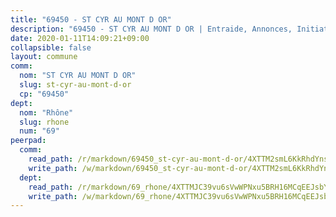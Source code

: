 ```yaml
---
title: "69450 - ST CYR AU MONT D OR"
description: "69450 - ST CYR AU MONT D OR | Entraide, Annonces, Initiatives"
date: 2020-01-11T14:09:21+09:00
collapsible: false
layout: commune
comm:
  nom: "ST CYR AU MONT D OR"
  slug: st-cyr-au-mont-d-or
  cp: "69450"
dept:
  nom: "Rhône"
  slug: rhone
  num: "69"
peerpad:
  comm:
    read_path: /r/markdown/69450_st-cyr-au-mont-d-or/4XTTM2smL6KkRhdYnsTQuMw1BSghfBdG2CaFptcnTua4L4qjQ
    write_path: /w/markdown/69450_st-cyr-au-mont-d-or/4XTTM2smL6KkRhdYnsTQuMw1BSghfBdG2CaFptcnTua4L4qjQ-K3TgU592NXr6rcxJPG64bi81svzbk3MrKVc7G8hCF9wHj3Jmbic5z4bo9cJTaxdH7xJ6Q62whfydqc76a9nQhw4Xjo8GYDhUsVZ45Ht46cRBXsMMiMgvh8u97U4R4fSYxdm7oWVg
  dept:
    read_path: /r/markdown/69_rhone/4XTTMJC39vu6sVwWPNxu5BRH16MCqEEJsbYu4RNyAxnNmNtVW
    write_path: /w/markdown/69_rhone/4XTTMJC39vu6sVwWPNxu5BRH16MCqEEJsbYu4RNyAxnNmNtVW-K3TgUzVUEXrXvc8NoaD9JfiBpc5MBFP7KZFqLEsm11xqJDEwSVMy7UACp2eYMzek3K6y2WLoyzq5xdKMZeizKNpfHbUBgJcoYSqfidBaPx8RcTCPmdCXhdgeLZLEYHVco5fHD6Pz
---
```


